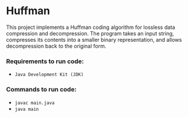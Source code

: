 # Huffman
This project implements a Huffman coding algorithm for lossless data compression and decompression. The program takes an input string, compresses its contents into a smaller binary representation, and allows decompression back to the original form.

### Requirements to run code:
- `Java Development Kit (JDK)`

### Commands to run code:
- `javac main.java`
- `java main`
